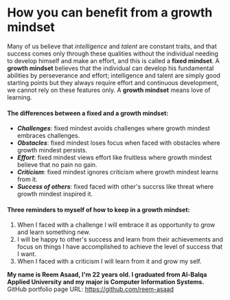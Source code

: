 # How you can benefit from a growth mindset

Many of us believe that *intelligence* and *talent* are constant traits, and that success comes only through these qualities 
without the individual needing to develop himself and make an effort, and this is called a **fixed mindset**. A **growth mindset** believes that the individual can develop his fundamental abilities by perseverance and effort; intelligence and talent are simply good starting points but 
they always require effort and continuous development, we cannot rely on these features only. A **growth mindset** means love of learning.

#### The differences between a fixed and a growth mindset:
- ***Challenges***: fixed mindest avoids challenges where growth mindest embraces challenges.
- ***Obstacles***: fixed mindest loses focus when faced with obstacles where growth mindest persists.
- ***Effort***: fixed mindest views effort like fruitless where growth mindest believe that no pain no gain.
- ***Criticism***: fixed mindest ignores criticism where growth mindest learns from it.
- ***Success of others***: fixed faced with other's succrss like threat where growth mindest inspired it.

#### Three reminders to myself of how to keep in a growth mindset:
1. When I faced with a challenge I will embrace it as opportunity to grow and learn something new.
2. I will be happy to other's success and learn from their achievements and focus on things I have accomplished to achieve the level of success that I want.
3. When I faced with a criticism I will learn from it and grow my self.



**My name is Reem Asaad, I'm 22 years old. I graduated from Al-Balqa Applied University and my major is Computer Information Systems.**
GitHub portfolio page URL: https://github.com/reem-asaad



